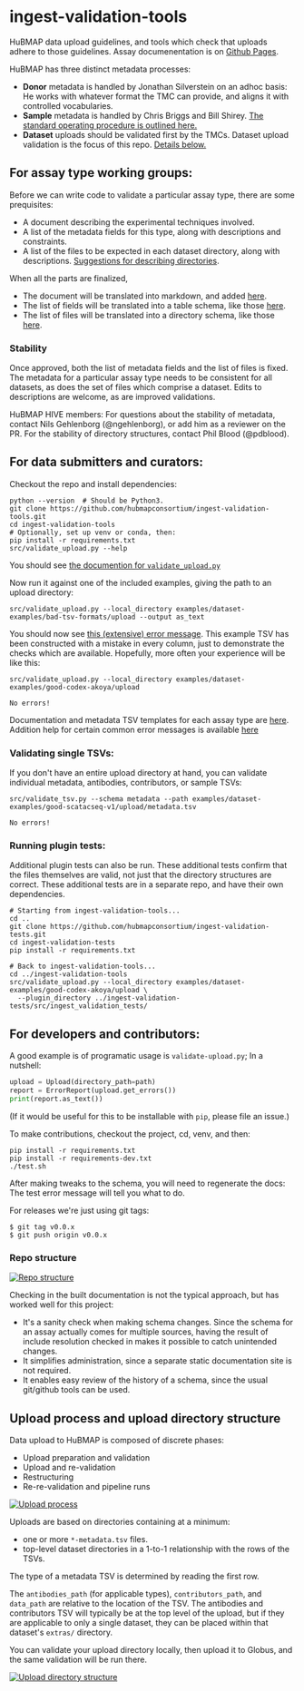 # ingest-validation-tools
HuBMAP data upload guidelines, and tools which check that uploads adhere to those guidelines.
Assay documenentation is on [Github Pages](https://hubmapconsortium.github.io/ingest-validation-tools/).

HuBMAP has three distinct metadata processes:
- **Donor** metadata is handled by Jonathan Silverstein on an adhoc basis: He works with whatever format the TMC can provide, and aligns it with controlled vocabularies. 
- **Sample** metadata is handled by Chris Briggs and Bill Shirey. [The standard operating procedure is outlined here.](https://docs.google.com/document/d/1K-PvBaduhrN-aU-vzWd9gZqeGvhGF3geTwRR0ww74Jo/edit)
- **Dataset** uploads should be validated first by the TMCs. Dataset upload validation is the focus of this repo. [Details below.](#upload-process-and-upload-directory-structure)

## For assay type working groups:

Before we can write code to validate a particular assay type, there are some prequisites:
- A document describing the experimental techniques involved.
- A list of the metadata fields for this type, along with descriptions and constraints.
- A list of the files to be expected in each dataset directory, along with descriptions.
  [Suggestions for describing directories](HOWTO-describe-directories.md).

When all the parts are finalized,
- The document will be translated into markdown, and added [here](https://github.com/hubmapconsortium/portal-docs/tree/master/assays).
- The list of fields will be translated into a table schema, like those [here](src/ingest_validation_tools/table-schemas).
- The list of files will be translated into a directory schema, like those [here](src/ingest_validation_tools/directory-schemas).

### Stability

Once approved, both the list of metadata fields and the list of files is fixed.
The metadata for a particular assay type needs to be consistent for all datasets,
as does the set of files which comprise a dataset.
Edits to descriptions are welcome, as are improved validations.

HuBMAP HIVE members: For questions about the stability of metadata,
contact Nils Gehlenborg (@ngehlenborg), or add him as a reviewer on the PR.
For the stability of directory structures,
contact Phil Blood (@pdblood).

## For data submitters and curators:

Checkout the repo and install dependencies:
```
python --version  # Should be Python3.
git clone https://github.com/hubmapconsortium/ingest-validation-tools.git
cd ingest-validation-tools
# Optionally, set up venv or conda, then:
pip install -r requirements.txt
src/validate_upload.py --help
```

You should see [the documention for `validate_upload.py`](script-docs/README-validate_upload.py.md)

Now run it against one of the included examples, giving the path to an upload directory:
```
src/validate_upload.py --local_directory examples/dataset-examples/bad-tsv-formats/upload --output as_text
```

You should now see [this (extensive) error message](examples/dataset-examples/bad-tsv-formats/README.md).
This example TSV has been constructed with a mistake in every column, just to demonstrate the checks which are available. Hopefully, more often your experience will be like this:
```
src/validate_upload.py --local_directory examples/dataset-examples/good-codex-akoya/upload
```
```
No errors!
```

Documentation and metadata TSV templates for each assay type are [here](https://hubmapconsortium.github.io/ingest-validation-tools/).
Addition help for certain common error messages is available [here](README-validate-upload-help.md)

### Validating single TSVs:

If you don't have an entire upload directory at hand, you can validate individual
metadata, antibodies, contributors, or sample TSVs:
```
src/validate_tsv.py --schema metadata --path examples/dataset-examples/good-scatacseq-v1/upload/metadata.tsv
```
```
No errors!
```

### Running plugin tests:

Additional plugin tests can also be run.
These additional tests confirm that the files themselves are valid, not just that the directory structures are correct.
These additional tests are in a separate repo, and have their own dependencies.

```
# Starting from ingest-validation-tools...
cd ..
git clone https://github.com/hubmapconsortium/ingest-validation-tests.git
cd ingest-validation-tests
pip install -r requirements.txt

# Back to ingest-validation-tools...
cd ../ingest-validation-tools
src/validate_upload.py --local_directory examples/dataset-examples/good-codex-akoya/upload \
  --plugin_directory ../ingest-validation-tests/src/ingest_validation_tests/
```

## For developers and contributors:

A good example is of programatic usage is `validate-upload.py`; In a nutshell:
```python
upload = Upload(directory_path=path)
report = ErrorReport(upload.get_errors())
print(report.as_text())
```
(If it would be useful for this to be installable with `pip`, please file an issue.)

To make contributions, checkout the project, cd, venv, and then:
```
pip install -r requirements.txt
pip install -r requirements-dev.txt
./test.sh
```

After making tweaks to the schema, you will need to regenerate the docs:
The test error message will tell you what to do.

For releases we're just using git tags:
```
$ git tag v0.0.x
$ git push origin v0.0.x
```

### Repo structure
[![Repo structure](https://docs.google.com/drawings/d/e/2PACX-1vQ8gorGI8ceYBf0bIJQlw4HvI3ooVTvCfickHhCvGJU4yy5kViJI39oqQ7xB20WLYxv8FMRuBLGwmH-/pub?w=600)](https://docs.google.com/drawings/d/1UK81oUHTSHetGXRsA-YeSFS-kb6Nw2rNpnw8SBysYXU/edit)

Checking in the built documentation is not the typical approach, but has worked well for this project:
- It's a sanity check when making schema changes. Since the schema for an assay actually comes for multiple sources, having the result of include resolution checked in makes it possible to catch unintended changes.
- It simplifies administration, since a separate static documentation site is not required.
- It enables easy review of the history of a schema, since the usual git/github tools can be used.

## Upload process and upload directory structure

Data upload to HuBMAP is composed of discrete phases:
- Upload preparation and validation
- Upload and re-validation
- Restructuring
- Re-re-validation and pipeline runs

[![Upload process](https://docs.google.com/drawings/d/e/2PACX-1vScOVTJCQjaHj0oiVuvPxuQDNXFCtI-CGTTOm-kSPji9DehMxRIaWg98qKAkkvwSWn5d2TuL1z4mIyh/pub?w=1000)](https://docs.google.com/drawings/d/11DLkPe_mfC3kh69HCYqCx5MAVTTkYOXqVjyFY85jMLQ/edit)

Uploads are based on directories containing at a minimum:
- one or more `*-metadata.tsv` files.
- top-level dataset directories in a 1-to-1 relationship with the rows of the TSVs.

The type of a metadata TSV is determined by reading the first row.

The `antibodies_path` (for applicable types), `contributors_path`, and `data_path` are relative to the location of the TSV.
The antibodies and contributors TSV will typically be at the top level of the upload,
but if they are applicable to only a single dataset, they can be placed within that dataset's `extras/` directory.

You can validate your upload directory locally, then upload it to Globus, and the same validation will be run there.

[![Upload directory structure](https://docs.google.com/drawings/d/e/2PACX-1vS8F78bk0zHSRygMIyTLruAMxjL4c5EY_q_Mp3gN2TbdZLtalax5AxyvwBWyqWwAJH941ziqJPqBDTW/pub?w=500)](https://docs.google.com/drawings/d/1nhrRWBgcZh6GE2MCKysIq4KzsRL6SZm0jYtvadF83Kk/edit)
